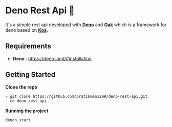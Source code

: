 # Deno Rest Api 🦕
It's a simple rest api developed with [**Deno**](https://deno.land/) and [**Oak**](https://github.com/oakserver/oak) which is a framework
for deno based on [**Koa**](https://github.com/koajs/koa).

## Requirements
- **Deno** : https://deno.land/#installation

## Getting Started

**Clone the repo**
```bash
- git clone https://github.com/pratikman1299/deno-rest-api.git
- cd deno-rest-api
```

**Running the project**
```bash
denon start
```
